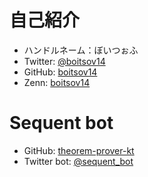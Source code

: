 # 自己紹介

- ハンドルネーム：ぼいつぉふ
- Twitter: [@boitsov14](https://twitter.com/boitsov14)
- GitHub: [boitsov14](https://github.com/boitsov14)
- Zenn: [boitsov14](https://zenn.dev/boitsov14)

# Sequent bot

- GitHub: [theorem-prover-kt](https://github.com/boitsov14/theorem-prover-kt)
- Twitter bot: [@sequent_bot](https://twitter.com/sequent_bot)
